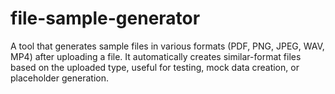 # file-sample-generator
A tool that generates sample files in various formats (PDF, PNG, JPEG, WAV, MP4) after uploading a file. It automatically creates similar-format files based on the uploaded type, useful for testing, mock data creation, or placeholder generation.
